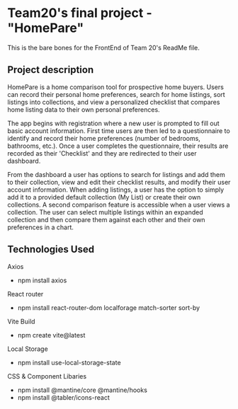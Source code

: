 # Team20's final project - "HomePare"

This is the bare bones for the FrontEnd of Team 20's ReadMe file.

## Project description

HomePare is a home comparison tool for prospective home buyers. Users can record their personal home preferences, search for home listings, sort listings into collections, and view a personalized checklist that compares home listing data to their own personal preferences.

The app begins with registration where a new user is prompted to fill out basic account information. First time users are then led to a questionnaire to identify and record their home preferences (number of bedrooms, bathrooms, etc.). Once a user completes the questionnaire, their results are recorded as their 'Checklist' and they are redirected to their user dashboard.

From the dashboard a user has options to search for listings and add them to their collection, view and edit their checklist results, and modify their user account information. When adding listings, a user has the option to simply add it to a provided default collection (My List) or create their own collections. A second comparison feature is accessible when a user views a collection. The user can select multiple listings within an expanded collection and then compare them against each other and their own preferences in a chart.


## Technologies Used

Axios

- npm install axios

React router

- npm install react-router-dom localforage match-sorter sort-by

Vite Build

- npm create vite@latest

Local Storage

- npm install use-local-storage-state

CSS & Component Libaries

- npm install @mantine/core @mantine/hooks
- npm install @tabler/icons-react
